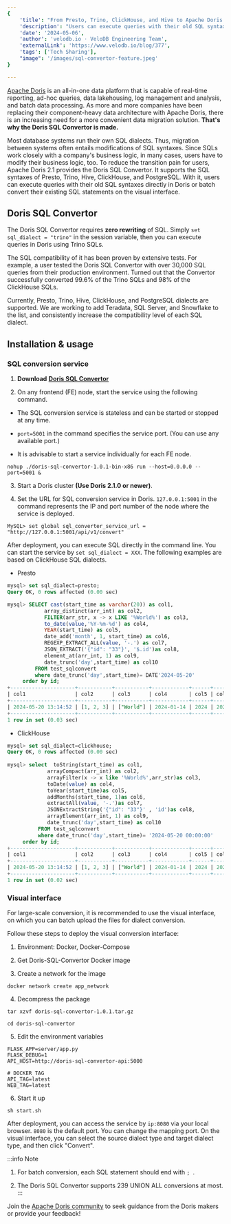 ```yaml
---
{
    'title': "From Presto, Trino, ClickHouse, and Hive to Apache Doris: SQL convertor for easy migration",
    'description': "Users can execute queries with their old SQL syntaxes directly in Doris or batch convert their existing SQL statements on the visual SQL conversion interface.",
    'date': '2024-05-06',
    'author': 'velodb.io · VeloDB Engineering Team',
    'externalLink': 'https://www.velodb.io/blog/377',
    'tags': ['Tech Sharing'],
    "image": '/images/sql-convertor-feature.jpeg'
}

---
```


<!-- 
Licensed to the Apache Software Foundation (ASF) under one
or more contributor license agreements.  See the NOTICE file
distributed with this work for additional information
regarding copyright ownership.  The ASF licenses this file
to you under the Apache License, Version 2.0 (the
"License"); you may not use this file except in compliance
with the License.  You may obtain a copy of the License at

  http://www.apache.org/licenses/LICENSE-2.0

Unless required by applicable law or agreed to in writing,
software distributed under the License is distributed on an
"AS IS" BASIS, WITHOUT WARRANTIES OR CONDITIONS OF ANY
KIND, either express or implied.  See the License for the
specific language governing permissions and limitations
under the License.
-->

[Apache Doris](https://doris.apache.org/) is an all-in-one data platform that is capable of real-time reporting, ad-hoc queries, data lakehousing, log management and analysis, and batch data processing. As more and more companies have been replacing their component-heavy data architecture with Apache Doris, there is an increasing need for a more convenient data migration solution. **That's why the Doris SQL Convertor is made.**

Most database systems run their own SQL dialects. Thus, migration between systems often entails modifications of SQL syntaxes. Since SQLs work closely with a company's business logic, in many cases, users have to modify their business logic, too. To reduce the transition pain for users, Apache Doris 2.1 provides the Doris SQL Convertor. It supports the SQL syntaxes of Presto, Trino, Hive, ClickHouse, and PostgreSQL. With it, users can execute queries with their old SQL syntaxes directly in Doris or batch convert their existing SQL statements on the visual interface.

## Doris SQL Convertor

The Doris SQL Convertor requires **zero rewriting** of SQL. Simply `set sql_dialect = "trino"` in the session variable, then you can execute queries in Doris using Trino SQLs. 

The SQL compatibility of it has been proven by extensive tests. For example, a user tested the Doris SQL Convertor with over 30,000 SQL queries from their production environment. Turned out that the Convertor successfully converted 99.6% of the Trino SQLs and 98% of the ClickHouse SQLs.

Currently, Presto, Trino, Hive, ClickHouse, and PostgreSQL dialects are supported. We are working to add Teradata, SQL Server, and Snowflake to the list, and consistently increase the compatibility level of each SQL dialect.

## Installation & usage

### SQL conversion service

1. **Download** **[Doris SQL Convertor](https://selectdb-doris-1308700295.cos.ap-beijing.myqcloud.com/doris-sql-convertor/doris-sql-convertor-1.0.3-bin-x86.tar.gz)**

2. On any frontend (FE) node, start the service using the following command.

- The SQL conversion service is stateless and can be started or stopped at any time.

- `port=5001` in the command specifies the service port. (You can use any available port.)

- It is advisable to start a service individually for each FE node.

```Shell
nohup ./doris-sql-convertor-1.0.1-bin-x86 run --host=0.0.0.0 --port=5001 &
```

3. Start a Doris cluster **(Use Doris 2.1.0 or newer)**.

4. Set the URL for SQL conversion service in Doris. `127.0.0.1:5001` in the command represents the IP and port number of the node where the service is deployed.

```Shell
MySQL> set global sql_converter_service_url = "http://127.0.0.1:5001/api/v1/convert"
```

After deployment, you can execute SQL directly in the command line. You can start the service by `set sql_dialect = XXX`. The following examples are based on ClickHouse SQL dialects.

- Presto

```sql
mysql> set sql_dialect=presto;                                                                                                                                                                                                             
Query OK, 0 rows affected (0.00 sec) 

mysql> SELECT cast(start_time as varchar(20)) as col1,                                                                                                                                                                                     
            array_distinct(arr_int) as col2,                                                                                                                                                                                             
            FILTER(arr_str, x -> x LIKE '%World%') as col3,                                                                                                                                                                              
            to_date(value,'%Y-%m-%d') as col4,                                                                                                                                                                                           
            YEAR(start_time) as col5,                                                                                                                                                                                                    
            date_add('month', 1, start_time) as col6,                                                                                                                                                                                    
            REGEXP_EXTRACT_ALL(value, '-.') as col7,                                                                                                                                                                                     
            JSON_EXTRACT('{"id": "33"}', '$.id')as col8,                                                                                                                                                                                 
            element_at(arr_int, 1) as col9,                                                                                                                                                                                              
            date_trunc('day',start_time) as col10                                                                                                                                                                                        
         FROM test_sqlconvert                                                                                                                                                                                                            
         where date_trunc('day',start_time)= DATE'2024-05-20'                                                                                                                                                                            
     order by id;                                                                                                                                                                                                                        
+---------------------+-----------+-----------+------------+------+---------------------+-------------+------+------+---------------------+                                                                                                
| col1                | col2      | col3      | col4       | col5 | col6                | col7        | col8 | col9 | col10               |                                                                                                
+---------------------+-----------+-----------+------------+------+---------------------+-------------+------+------+---------------------+                                                                                                
| 2024-05-20 13:14:52 | [1, 2, 3] | ["World"] | 2024-01-14 | 2024 | 2024-06-20 13:14:52 | ['-0','-1'] | "33" |    1 | 2024-05-20 00:00:00 |                                                                                                
+---------------------+-----------+-----------+------------+------+---------------------+-------------+------+------+---------------------+                                                                                                
1 row in set (0.03 sec)    
```

- ClickHouse

```sql
mysql> set sql_dialect=clickhouse;                                                                                                                                             
Query OK, 0 rows affected (0.00 sec)                                                                                                                                           
                                                                                                                                                                               
mysql> select  toString(start_time) as col1,                                                                                                                                   
             arrayCompact(arr_int) as col2,                                                                                                                                  
             arrayFilter(x -> x like '%World%',arr_str)as col3,                                                                                                              
             toDate(value) as col4,                                                                                                                                          
             toYear(start_time)as col5,                                                                                                                                      
             addMonths(start_time, 1)as col6,                                                                                                                                
             extractAll(value, '-.')as col7,                                                                                                                                 
             JSONExtractString('{"id": "33"}' , 'id')as col8,                                                                                                                
             arrayElement(arr_int, 1) as col9,                                                                                                                               
             date_trunc('day',start_time) as col10                                                                                                                           
          FROM test_sqlconvert                                                                                                                                               
          where date_trunc('day',start_time)= '2024-05-20 00:00:00'                                                                                                          
     order by id;                                                                                                                                                   
+---------------------+-----------+-----------+------------+------+---------------------+-------------+------+------+---------------------+                                    
| col1                | col2      | col3      | col4       | col5 | col6                | col7        | col8 | col9 | col10               |                                    
+---------------------+-----------+-----------+------------+------+---------------------+-------------+------+------+---------------------+                                    
| 2024-05-20 13:14:52 | [1, 2, 3] | ["World"] | 2024-01-14 | 2024 | 2024-06-20 13:14:52 | ['-0','-1'] | "33" |    1 | 2024-05-20 00:00:00 |                                    
+---------------------+-----------+-----------+------------+------+---------------------+-------------+------+------+---------------------+                                    
1 row in set (0.02 sec)
```

### Visual interface

For large-scale conversion, it is recommended to use the visual interface, on which you can batch upload the files for dialect conversion.

Follow these steps to deploy the visual conversion interface:

1. Environment: Docker, Docker-Compose

2. Get Doris-SQL-Convertor Docker image

3. Create a network for the image

```shell
docker network create app_network
```

4. Decompress the package

```shell
tar xzvf doris-sql-convertor-1.0.1.tar.gz

cd doris-sql-convertor
```

5. Edit the environment variables
   
```shell
FLASK_APP=server/app.py
FLASK_DEBUG=1
API_HOST=http://doris-sql-convertor-api:5000

# DOCKER TAG
API_TAG=latest
WEB_TAG=latest
```

6. Start it up

```shell
sh start.sh
```

After deployment, you can access the service by `ip:8080` via your local browser. `8080` is the default port. You can change the mapping port. On the visual interface, you can select the source dialect type and target dialect type, and then click "Convert".

:::info Note
1. For batch conversion, each SQL statement should end with `; `.

2. The Doris SQL Convertor supports 239 UNION ALL conversions at most.
:::

Join the [Apache Doris community](https://join.slack.com/t/apachedoriscommunity/shared_invite/zt-2unfw3a3q-MtjGX4pAd8bCGC1UV0sKcw) to seek guidance from the Doris makers or provide your feedback!







